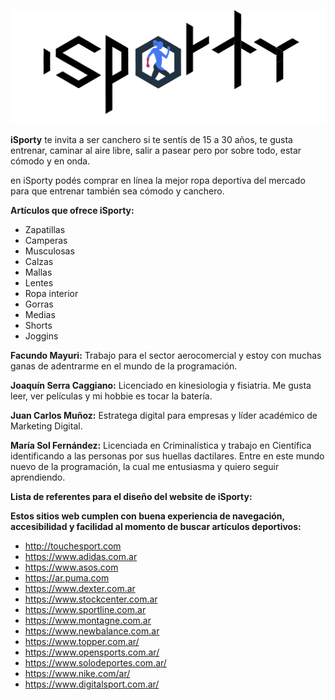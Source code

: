 ![alt text](https://github.com/heysocialgeek/isporty/blob/ea8198a808d476d779aa9244d57aa1a460adde4c/design/logotipo-isporty.png?raw=true) 

**iSporty** te invita a ser canchero si te sentís de 15 a 30 años, te gusta entrenar, caminar al aire libre, salir a pasear pero por sobre todo, estar cómodo y en onda.

en iSporty podés comprar en línea  la mejor ropa deportiva del mercado para que entrenar también sea cómodo y canchero.

**Artículos que ofrece iSporty:**

- Zapatillas
- Camperas
- Musculosas
- Calzas
- Mallas
- Lentes
- Ropa interior
- Gorras
- Medias
- Shorts
- Joggins

**Facundo Mayuri:** Trabajo para el sector aerocomercial y estoy con muchas ganas de adentrarme en el mundo de la programación.

**Joaquín Serra Caggiano:** Licenciado en kinesiologia y fisiatria. Me gusta leer, ver películas y mi hobbie es tocar la batería.

**Juan Carlos Muñoz:** Estratega digital para empresas y líder académico de Marketing Digital.

**María Sol Fernández:** Licenciada en Criminalística y trabajo en Científica identificando a las personas por sus huellas dactilares. Entre en este mundo nuevo de la programación, la cual me entusiasma y quiero seguir aprendiendo. 

**Lista de referentes para el diseño del website de iSporty:**

**Estos sitios web cumplen con buena experiencia de navegación, accesibilidad y facilidad al momento de buscar artículos deportivos:**

- http://touchesport.com
- https://www.adidas.com.ar
- https://www.asos.com
- https://ar.puma.com
- https://www.dexter.com.ar
- https://www.stockcenter.com.ar
- https://www.sportline.com.ar
- https://www.montagne.com.ar
- https://www.newbalance.com.ar
- https://www.topper.com.ar/
- https://www.opensports.com.ar/
- https://www.solodeportes.com.ar/
- https://www.nike.com/ar/
- https://www.digitalsport.com.ar/
